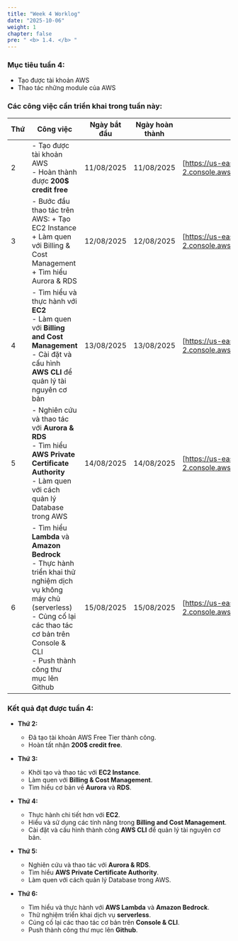 ```yaml
---
title: "Week 4 Worklog"
date: "2025-10-06"
weight: 1
chapter: false
pre: " <b> 1.4. </b> "
---
```



### Mục tiêu tuần 4:

* Tạo được tài khoản AWS
* Thao tác những module của AWS

### Các công việc cần triển khai trong tuần này:

| Thứ | Công việc                                                                                                                                                                                                                 | Ngày bắt đầu | Ngày hoàn thành | Nguồn tài liệu |
| --- |---------------------------------------------------------------------------------------------------------------------------------------------------------------------------------------------------------------------------| ------------ | --------------- | -- |
| 2   | - Tạo được tài khoản AWS <br> - Hoàn thành được **200$ credit free**                                                                                                                                                      | 11/08/2025   | 11/08/2025      | [https://us-east-2.console.aws.amazon.com/console/home?/]   |
| 3   | - Bước đầu thao tác trên AWS: + Tạo EC2 Instance <br>  + Làm quen với Billing & Cost Management <br> + Tìm hiểu Aurora & RDS                                                                                              | 12/08/2025   | 12/08/2025      | [https://us-east-2.console.aws.amazon.com/console/home?/] |
| 4   | - Tìm hiểu và thực hành với **EC2** <br> - Làm quen với **Billing and Cost Management** <br> - Cài đặt và cấu hình **AWS CLI** để quản lý tài nguyên cơ bản                                                               | 13/08/2025   | 13/08/2025      | [https://us-east-2.console.aws.amazon.com/console/home?/] |
| 5   | - Nghiên cứu và thao tác với **Aurora & RDS** <br> - Tìm hiểu **AWS Private Certificate Authority** <br> - Làm quen với cách quản lý Database trong AWS                                                                   | 14/08/2025   | 14/08/2025      | [https://us-east-2.console.aws.amazon.com/console/home?/] |
| 6   | - Tìm hiểu **Lambda** và **Amazon Bedrock** <br> - Thực hành triển khai thử nghiệm dịch vụ không máy chủ (serverless) <br> - Củng cố lại các thao tác cơ bản trên Console & CLI <br> - Push thành công thư mục lên Github | 15/08/2025   | 15/08/2025      | [https://us-east-2.console.aws.amazon.com/console/home?/] |


### Kết quả đạt được tuần 4:

* **Thứ 2:**
    - Đã tạo tài khoản AWS Free Tier thành công.
    - Hoàn tất nhận **200$ credit free**.

* **Thứ 3:**
    - Khởi tạo và thao tác với **EC2 Instance**.
    - Làm quen với **Billing & Cost Management**.
    - Tìm hiểu cơ bản về **Aurora** và **RDS**.

* **Thứ 4:**
    - Thực hành chi tiết hơn với **EC2**.
    - Hiểu và sử dụng các tính năng trong **Billing and Cost Management**.
    - Cài đặt và cấu hình thành công **AWS CLI** để quản lý tài nguyên cơ bản.

* **Thứ 5:**
    - Nghiên cứu và thao tác với **Aurora & RDS**.
    - Tìm hiểu **AWS Private Certificate Authority**.
    - Làm quen với cách quản lý Database trong AWS.

* **Thứ 6:**
    - Tìm hiểu và thực hành với **AWS Lambda** và **Amazon Bedrock**.
    - Thử nghiệm triển khai dịch vụ **serverless**.
    - Củng cố lại các thao tác cơ bản trên **Console & CLI**. 
    - Push thành công thư mục lên **Github**.

